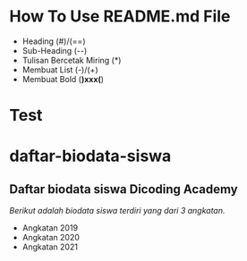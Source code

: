 # How To Use README.md File

- Heading (#)/(==)
- Sub-Heading (--)
- Tulisan Bercetak Miring (*)
- Membuat List (-)/(+)
- Membuat Bold (**)xxx(**)

Test 
==
daftar-biodata-siswa
==
Daftar biodata siswa Dicoding Academy
--
*Berikut adalah biodata siswa terdiri yang dari 3 angkatan.*
- Angkatan 2019
- Angkatan 2020
- Angkatan 2021
